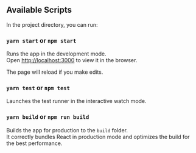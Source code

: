 ## Available Scripts

In the project directory, you can run:

### `yarn start` or `npm start`

Runs the app in the development mode.<br /> Open
[http://localhost:3000](http://localhost:3000) to view it in the browser.

The page will reload if you make edits.<br />

### `yarn test` or `npm test`

Launches the test runner in the interactive watch mode.<br />

### `yarn build` or `npm run build`

Builds the app for production to the `build` folder.<br /> It correctly bundles
React in production mode and optimizes the build for the best performance.
